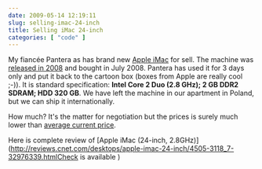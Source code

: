 ```yaml
---
date: 2009-05-14 12:19:11
slug: selling-imac-24-inch
title: Selling iMac 24-inch
categories: [ "code" ]
---
```


My fiancée Pantera as has brand new [Apple iMac](http://en.wikipedia.org/wiki/Apple_iMac) for sell. The machine was [released in 2008](http://support.apple.com/kb/SP485) and bought in July 2008. Pantera has used it for 3 days only and put it back to the cartoon box (boxes from Apple are really cool ;-)). It is standard specification: **Intel Core 2 Duo (2.8 GHz); 2 GB DDR2 SDRAM; HDD 320 GB**. We have left the machine in our apartment in Poland, but we can ship it internationally.





How much? It's the matter for negotiation but the prices is surely much lower than [average current price](http://www.amazon.co.uk/gp/offer-listing/B0018O6RG8/ref=dp_olp_0?ie=UTF8&condition=all).





Here is complete review of [Apple iMac (24-inch, 2.8GHz)](http://reviews.cnet.com/desktops/apple-imac-24-inch/4505-3118_7-32976339.htmlCheck is available )




